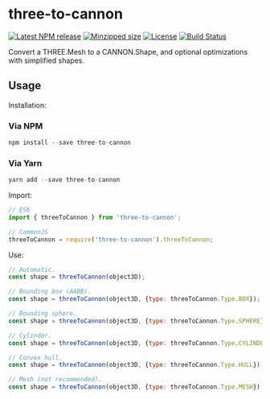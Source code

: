 # three-to-cannon

[![Latest NPM release](https://img.shields.io/npm/v/three-to-cannon.svg)](https://www.npmjs.com/package/three-to-cannon)
[![Minzipped size](https://badgen.net/bundlephobia/minzip/three-to-cannon)](https://bundlephobia.com/result?p=three-to-cannon)
[![License](https://img.shields.io/badge/license-MIT-007ec6.svg)](https://github.com/donmccurdy/three-to-cannon/blob/master/LICENSE)
[![Build Status](https://travis-ci.org/donmccurdy/three-to-cannon.svg?branch=master)](https://travis-ci.org/donmccurdy/three-to-cannon)

Convert a THREE.Mesh to a CANNON.Shape, and optional optimizations with simplified shapes.

## Usage

Installation:

### Via NPM
```js
npm install --save three-to-cannon
```
### Via Yarn
```js
yarn add --save three-to-cannon
```

Import:

```js
// ES6
import { threeToCannon } from 'three-to-cannon';

// CommonJS
threeToCannon = require('three-to-cannon').threeToCannon;
```

Use:

```js
// Automatic.
const shape = threeToCannon(object3D);

// Bounding box (AABB).
const shape = threeToCannon(object3D, {type: threeToCannon.Type.BOX});

// Bounding sphere.
const shape = threeToCannon(object3D, {type: threeToCannon.Type.SPHERE});

// Cylinder.
const shape = threeToCannon(object3D, {type: threeToCannon.Type.CYLINDER});

// Convex hull.
const shape = threeToCannon(object3D, {type: threeToCannon.Type.HULL});

// Mesh (not recommended).
const shape = threeToCannon(object3D, {type: threeToCannon.Type.MESH});
```
